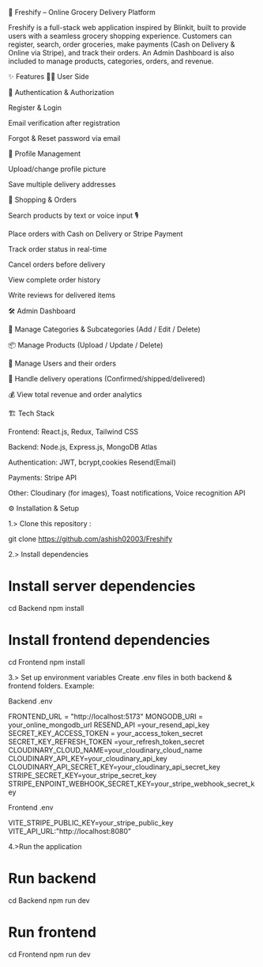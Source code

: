 🥬 Freshify – Online Grocery Delivery Platform

Freshify is a full-stack web application inspired by Blinkit, built to provide users with a seamless grocery shopping experience. Customers can register, search, order groceries, make payments (Cash on Delivery & Online via Stripe), and track their orders. An Admin Dashboard is also included to manage products, categories, orders, and revenue.

✨ Features
👨‍💻 User Side

🔐 Authentication & Authorization

Register & Login

Email verification after registration

Forgot & Reset password via email

👤 Profile Management

Upload/change profile picture

Save multiple delivery addresses

🛒 Shopping & Orders

Search products by text or voice input 🎙️

Place orders with Cash on Delivery or Stripe Payment

Track order status in real-time

Cancel orders before delivery

View complete order history

Write reviews for delivered items

🛠️ Admin Dashboard

📂 Manage Categories & Subcategories (Add / Edit / Delete)

📦 Manage Products (Upload / Update / Delete)

👥 Manage Users and their orders

🚚 Handle delivery operations (Confirmed/shipped/delivered)

💰 View total revenue and order analytics

🏗️ Tech Stack

Frontend: React.js, Redux, Tailwind CSS

Backend: Node.js, Express.js, MongoDB Atlas

Authentication: JWT, bcrypt,cookies Resend(Email)

Payments: Stripe API

Other: Cloudinary (for images), Toast notifications, Voice recognition API

⚙️ Installation & Setup

1.> Clone this repository :

git clone https://github.com/ashish02003/Freshify


2.> Install dependencies

# Install server dependencies
cd Backend
npm install

# Install frontend dependencies
cd Frontend
npm install

3.> Set up environment variables
Create .env files in both backend & frontend folders. Example:

Backend .env

FRONTEND_URL = "http://localhost:5173"
MONGODB_URI = your_online_mongodb_url
RESEND_API =your_resend_api_key
SECRET_KEY_ACCESS_TOKEN = your_access_token_secret
SECRET_KEY_REFRESH_TOKEN =your_refresh_token_secret
CLOUDINARY_CLOUD_NAME=your_cloudinary_cloud_name
CLOUDINARY_API_KEY=your_cloudinary_api_key
CLOUDINARY_API_SECRET_KEY=your_cloudinary_api_secret_key
STRIPE_SECRET_KEY=your_stripe_secret_key
STRIPE_ENPOINT_WEBHOOK_SECRET_KEY=your_stripe_webhook_secret_key


Frontend .env

VITE_STRIPE_PUBLIC_KEY=your_stripe_public_key
VITE_API_URL:"http://localhost:8080"

4.>Run the application

# Run backend
cd Backend
npm run dev

# Run frontend
cd Frontend
npm run dev
